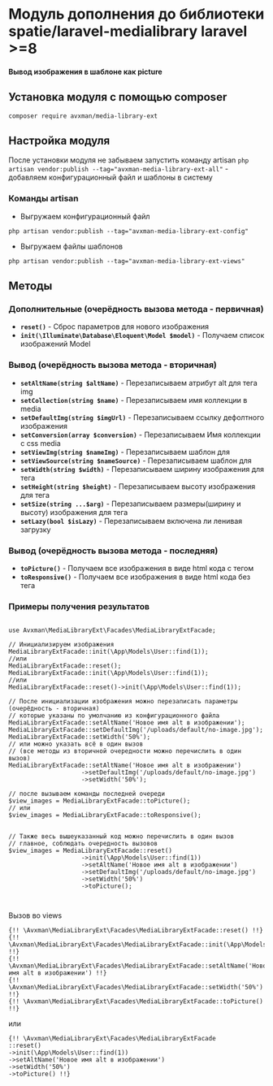 # Модуль дополнения до библиотеки spatie/laravel-medialibrary laravel >=8
#### Вывод изображения в шаблоне как picture

## Установка модуля с помощью composer
```dotenv
composer require avxman/media-library-ext
```

## Настройка модуля
После установки модуля не забываем запустить команду artisan
`php artisan vendor:publish --tag="avxman-media-library-ext-all"` - добавляем
конфигурационный файл и шаблоны в систему

### Команды artisan
- Выгружаем конфигурационный файл
```dotenv
php artisan vendor:publish --tag="avxman-media-library-ext-config"
```
- Выгружаем файлы шаблонов
```dotenv
php artisan vendor:publish --tag="avxman-media-library-ext-views"
```

## Методы
### Дополнительные (очерёдность вызова метода - первичная)
- **`reset()`** - Сброс параметров для нового изображения
- **`init(\Illuminate\Database\Eloquent\Model $model)`** - Получаем список изображений Model
### Вывод (очерёдность вызова метода - вторичная)
- **`setAltName(string $altName)`** - Перезаписываем атрибут alt для тега img
- **`setCollection(string $name)`** - Перезаписываем имя коллекции в media
- **`setDefaultImg(string $imgUrl)`** - Перезаписываем ссылку дефолтного изображения
- **`setConversion(array $conversion)`** - Перезаписываем Имя коллекции с css media
- **`setViewImg(string $nameImg)`** - Перезаписываем шаблон для <img>
- **`setViewSource(string $nameSource)`** - Перезаписываем шаблон для <source>
- **`setWidth(string $width)`** - Перезаписываем ширину изображения для тега <img width="">
- **`setHeight(string $height)`** - Перезаписываем высоту изображения для тега <img height="">
- **`setSize(string ...$arg)`** - Перезаписываем размеры(ширину и высоту) изображения для тега <img width="" height="">
- **`setLazy(bool $isLazy)`** - Перезаписываем включена ли ленивая загрузку
### Вывод (очерёдность вызова метода - последняя)
- **`toPicture()`** - Получаем все изображения в виде html кода с тегом <picture>
- **`toResponsive()`** - Получаем все изображения в виде html кода без тега <picture>

### Примеры получения результатов
```injectablephp

use Avxman\MediaLibraryExt\Facades\MediaLibraryExtFacade;

// Инициализируем изображения
MediaLibraryExtFacade::init(\App\Models\User::find(1));
//или
MediaLibraryExtFacade::reset();
MediaLibraryExtFacade::init(\App\Models\User::find(1));
//или
MediaLibraryExtFacade::reset()->init(\App\Models\User::find(1));

// После инициализации изображения можно перезаписать параметры (очерёдность - вторичная)
// которые указаны по умолчанию из конфигурационного файла
MediaLibraryExtFacade::setAltName('Новое имя alt в изображении');
MediaLibraryExtFacade::setDefaultImg('/uploads/default/no-image.jpg');
MediaLibraryExtFacade::setWidth('50%');
// или можно указать всё в один вызов
// (все методы из вторичной очередности можно перечислить в один вызов)
MediaLibraryExtFacade::setAltName('Новое имя alt в изображении')
                    ->setDefaultImg('/uploads/default/no-image.jpg')
                    ->setWidth('50%');

// после вызываем команды последней очереди
$view_images = MediaLibraryExtFacade::toPicture();
// или
$view_images = MediaLibraryExtFacade::toResponsive();


// Также весь вышеуказанный код можно перечислить в один вызов
// главное, соблюдать очередность вызовов
$view_images = MediaLibraryExtFacade::reset()
                    ->init(\App\Models\User::find(1))
                    ->setAltName('Новое имя alt в изображении')
                    ->setDefaultImg('/uploads/default/no-image.jpg')
                    ->setWidth('50%')
                    ->toPicture();



```
Вызов во views
```injectablephp
{!! \Avxman\MediaLibraryExt\Facades\MediaLibraryExtFacade::reset() !!}
{!! \Avxman\MediaLibraryExt\Facades\MediaLibraryExtFacade::init(\App\Models\User::find(1)) !!}
{!! \Avxman\MediaLibraryExt\Facades\MediaLibraryExtFacade::setAltName('Новое имя alt в изображении') !!}
{!! \Avxman\MediaLibraryExt\Facades\MediaLibraryExtFacade::setWidth('50%') !!}
{!! \Avxman\MediaLibraryExt\Facades\MediaLibraryExtFacade::toPicture() !!}
```
или
```injectablephp
{!! \Avxman\MediaLibraryExt\Facades\MediaLibraryExtFacade
::reset()
->init(\App\Models\User::find(1))
->setAltName('Новое имя alt в изображении')
->setWidth('50%')
->toPicture() !!}
```
